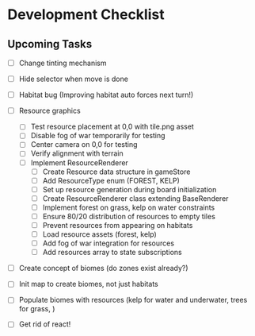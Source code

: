 # Development Checklist

## Upcoming Tasks
- [ ] Change tinting mechanism
- [ ] Hide selector when move is done
- [ ] Habitat bug (Improving habitat auto forces next turn!)
- [ ] Resource graphics
  - [ ] Test resource placement at 0,0 with tile.png asset
  - [ ] Disable fog of war temporarily for testing
  - [ ] Center camera on 0,0 for testing
  - [ ] Verify alignment with terrain
  - [ ] Implement ResourceRenderer
    - [ ] Create Resource data structure in gameStore
    - [ ] Add ResourceType enum (FOREST, KELP)
    - [ ] Set up resource generation during board initialization
    - [ ] Create ResourceRenderer class extending BaseRenderer
    - [ ] Implement forest on grass, kelp on water constraints
    - [ ] Ensure 80/20 distribution of resources to empty tiles
    - [ ] Prevent resources from appearing on habitats
    - [ ] Load resource assets (forest, kelp)
    - [ ] Add fog of war integration for resources
    - [ ] Add resources array to state subscriptions

- [ ] Create concept of biomes (do zones exist already?)
- [ ] Init map to create biomes, not just habitats
- [ ] Populate biomes with resources (kelp for water and underwater, trees for grass, )

- [ ] Get rid of react!